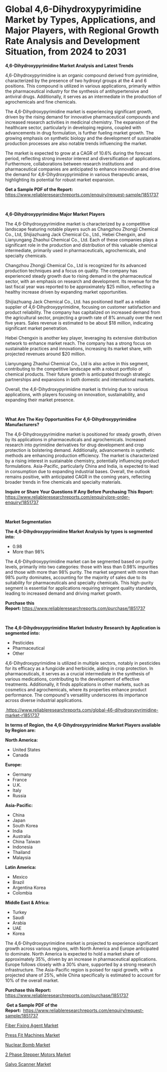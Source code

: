 <p><h1>Global 4,6-Dihydroxypyrimidine Market by Types, Applications, and Major Players, with Regional Growth Rate Analysis and Development Situation, from 2024 to 2031</h1></p><p><strong>4,6-Dihydroxypyrimidine Market Analysis and Latest Trends</strong></p>
<p><p>4,6-Dihydroxypyrimidine is an organic compound derived from pyrimidine, characterized by the presence of two hydroxyl groups at the 4 and 6 positions. This compound is utilized in various applications, primarily within the pharmaceutical industry for the synthesis of antihypertensive and antiviral drugs. Additionally, it serves as an intermediate in the production of agrochemicals and fine chemicals.</p><p>The 4,6-Dihydroxypyrimidine market is experiencing significant growth, driven by the rising demand for innovative pharmaceutical compounds and increased research activities in medicinal chemistry. The expansion of the healthcare sector, particularly in developing regions, coupled with advancements in drug formulation, is further fueling market growth. The growing emphasis on synthetic biology and the development of sustainable production processes are also notable trends influencing the market.</p><p>The market is expected to grow at a CAGR of 10.6% during the forecast period, reflecting strong investor interest and diversification of applications. Furthermore, collaborations between research institutions and pharmaceutical companies are anticipated to enhance innovation and drive the demand for 4,6-Dihydroxypyrimidine in various therapeutic areas, highlighting its potential for robust market expansion.</p></p>
<p><strong>Get a Sample PDF of the Report:&nbsp;</strong> <a href="https://www.reliableresearchreports.com/enquiry/request-sample/1851737?utm_campaign=3&utm_medium=2&utm_source=Github&utm_content=ia&utm_term=18102024&utm_id=46-dihydroxypyrimidine">https://www.reliableresearchreports.com/enquiry/request-sample/1851737</a></p>
<p>&nbsp;</p>
<p><strong>4,6-Dihydroxypyrimidine Major Market Players</strong></p>
<p><p>The 4,6-Dihydroxypyrimidine market is characterized by a competitive landscape featuring notable players such as Changzhou Zhongji Chemical Co., Ltd, Shijiazhuang Jack Chemical Co., Ltd., Hebei Chengxin, and Lianyungang Zhaohui Chemical Co., Ltd. Each of these companies plays a significant role in the production and distribution of this valuable chemical intermediate, primarily used in pharmaceuticals, agrochemicals, and specialty chemicals.</p><p>Changzhou Zhongji Chemical Co., Ltd is recognized for its advanced production techniques and a focus on quality. The company has experienced steady growth due to rising demand in the pharmaceutical sector, with an emphasis on research and development. Its revenue for the last fiscal year was reported to be approximately $25 million, reflecting a healthy increase driven by expanding market opportunities.</p><p>Shijiazhuang Jack Chemical Co., Ltd. has positioned itself as a reliable supplier of 4,6-Dihydroxypyrimidine, focusing on customer satisfaction and product reliability. The company has capitalized on increased demand from the agricultural sector, projecting a growth rate of 8% annually over the next five years. Sales revenue is estimated to be about $18 million, indicating significant market penetration.</p><p>Hebei Chengxin is another key player, leveraging its extensive distribution network to enhance market reach. The company has a strong focus on sustainable practices and innovations, increasing its market share, with projected revenues around $20 million.</p><p>Lianyungang Zhaohui Chemical Co., Ltd is also active in this segment, contributing to the competitive landscape with a robust portfolio of chemical products. Their future growth is anticipated through strategic partnerships and expansions in both domestic and international markets.</p><p>Overall, the 4,6-Dihydroxypyrimidine market is thriving due to various applications, with players focusing on innovation, sustainability, and expanding their market presence.</p></p>
<p>&nbsp;</p>
<p><strong>What Are The Key Opportunities For 4,6-Dihydroxypyrimidine Manufacturers?</strong></p>
<p><p>The 4,6-Dihydroxypyrimidine market is positioned for steady growth, driven by its applications in pharmaceuticals and agrochemicals. Increased research into pyrimidine derivatives for drug development and crop protection is bolstering demand. Additionally, advancements in synthetic methods are enhancing production efficiency. The market is characterized by a rising interest in sustainable chemistry, potentially influencing product formulations. Asia-Pacific, particularly China and India, is expected to lead in consumption due to expanding industrial bases. Overall, the outlook remains positive, with anticipated CAGR in the coming years, reflecting broader trends in fine chemicals and specialty materials.</p></p>
<p><strong>Inquire or Share Your Questions If Any Before Purchasing This Report:</strong> <a href="https://www.reliableresearchreports.com/enquiry/pre-order-enquiry/1851737?utm_campaign=3&utm_medium=2&utm_source=Github&utm_content=ia&utm_term=18102024&utm_id=46-dihydroxypyrimidine">https://www.reliableresearchreports.com/enquiry/pre-order-enquiry/1851737</a></p>
<p>&nbsp;</p>
<p><strong>Market Segmentation</strong></p>
<p><strong>The 4,6-Dihydroxypyrimidine Market Analysis by types is segmented into:</strong></p>
<p><ul><li>0.98</li><li>More than 98%</li></ul></p>
<p><p>The 4,6-Dihydroxypyrimidine market can be segmented based on purity levels, primarily into two categories: those with less than 0.98% impurities and those with more than 98% purity. The market segment with more than 98% purity dominates, accounting for the majority of sales due to its suitability for pharmaceuticals and specialty chemicals. This high-purity segment is essential for applications requiring stringent quality standards, leading to increased demand and driving market growth.</p></p>
<p><strong>Purchase this Report:&nbsp;</strong><a href="https://www.reliableresearchreports.com/purchase/1851737?utm_campaign=3&utm_medium=2&utm_source=Github&utm_content=ia&utm_term=18102024&utm_id=46-dihydroxypyrimidine">https://www.reliableresearchreports.com/purchase/1851737</a></p>
<p>&nbsp;</p>
<p><strong>The 4,6-Dihydroxypyrimidine Market Industry Research by Application is segmented into:</strong></p>
<p><ul><li>Pesticides</li><li>Pharmaceutical</li><li>Other</li></ul></p>
<p><p>4,6-Dihydroxypyrimidine is utilized in multiple sectors, notably in pesticides for its efficacy as a fungicide and herbicide, aiding in crop protection. In pharmaceuticals, it serves as a crucial intermediate in the synthesis of various medications, contributing to the development of effective treatments. Additionally, it finds applications in other markets, such as cosmetics and agrochemicals, where its properties enhance product performance. The compound's versatility underscores its importance across diverse industrial applications.</p></p>
<p><a href="https://www.reliableresearchreports.com/global-46-dihydroxypyrimidine-market-r1851737?utm_campaign=3&utm_medium=2&utm_source=Github&utm_content=ia&utm_term=18102024&utm_id=46-dihydroxypyrimidine">&nbsp;https://www.reliableresearchreports.com/global-46-dihydroxypyrimidine-market-r1851737</a></p>
<p><strong>In terms of Region, the 4,6-Dihydroxypyrimidine Market Players available by Region are:</strong></p>
<p>
    <p> <strong> North America: </strong>
        <ul>
            <li>United States</li>
            <li>Canada</li>
        </ul>
        </p> 
    <p> <strong> Europe: </strong>
        <ul>
            <li>Germany</li>
            <li>France</li>
            <li>U.K.</li>
            <li>Italy</li>
            <li>Russia</li>
        </ul>
        </p> 
    <p> <strong> Asia-Pacific: </strong>
        <ul>
            <li>China</li>
            <li>Japan</li>
            <li>South Korea</li>
            <li>India</li>
            <li>Australia</li>
            <li>China Taiwan</li>
            <li>Indonesia</li>
            <li>Thailand</li>
            <li>Malaysia</li>
        </ul>
        </p> 
    <p> <strong> Latin America: </strong>
        <ul>
            <li>Mexico</li>
            <li>Brazil</li>
            <li>Argentina Korea</li>
            <li>Colombia</li>
        </ul>
        </p> 
    <p> <strong> Middle East & Africa: </strong>
        <ul>
            <li>Turkey</li>
            <li>Saudi</li>
            <li>Arabia</li>
            <li>UAE</li>
            <li>Korea</li>
        </ul>
    </p>
    </p>
<p><p>The 4,6-Dihydroxypyrimidine market is projected to experience significant growth across various regions, with North America and Europe anticipated to dominate. North America is expected to hold a market share of approximately 35%, driven by an increase in pharmaceutical applications. Europe follows closely with a 30% share, supported by a strong research infrastructure. The Asia-Pacific region is poised for rapid growth, with a projected share of 25%, while China specifically is estimated to account for 10% of the overall market.</p></p>
<p><strong>Purchase this Report: </strong><a href="https://www.reliableresearchreports.com/purchase/1851737?utm_campaign=3&utm_medium=2&utm_source=Github&utm_content=ia&utm_term=18102024&utm_id=46-dihydroxypyrimidine">https://www.reliableresearchreports.com/purchase/1851737</a></p>
<p>&nbsp;<strong>Get a Sample PDF of the Report:&nbsp;&nbsp;</strong><a href="https://www.reliableresearchreports.com/enquiry/request-sample/1851737?utm_campaign=3&utm_medium=2&utm_source=Github&utm_content=ia&utm_term=18102024&utm_id=46-dihydroxypyrimidine">https://www.reliableresearchreports.com/enquiry/request-sample/1851737</a></p>
<p><strong></strong></p>
<p><p><a href="https://github.com/CarolynWatkins697/Market-Research-Report-List-1/blob/main/fiber-fixing-agent-market.md?utm_campaign=3&utm_medium=2&utm_source=Github&utm_content=ia&utm_term=18102024&utm_id=46-dihydroxypyrimidine">Fiber Fixing Agent Market</a></p><p><a href="https://issuu.com/reportprime-2/docs/press-fit-machines-market-size-2030_7444d995766f71?utm_campaign=3&utm_medium=2&utm_source=Github&utm_content=ia&utm_term=18102024&utm_id=46-dihydroxypyrimidine">Press Fit Machines Market</a></p><p><a href="https://github.com/lambertr3e8v/Market-Research-Report-List-1/blob/main/nuclear-bomb-market.md?utm_campaign=3&utm_medium=2&utm_source=Github&utm_content=ia&utm_term=18102024&utm_id=46-dihydroxypyrimidine">Nuclear Bomb Market</a></p><p><a href="https://www.linkedin.com/pulse/global-2-phase-stepper-motors-market-landscape-future-trends-vbqmc?utm_campaign=3&utm_medium=2&utm_source=Github&utm_content=ia&utm_term=18102024&utm_id=46-dihydroxypyrimidine">2 Phase Stepper Motors Market</a></p><p><a href="https://issuu.com/reportprime-2/docs/galvo-scanner-market-size-2030.pptx_ce1efaf91aa8d1?utm_campaign=3&utm_medium=2&utm_source=Github&utm_content=ia&utm_term=18102024&utm_id=46-dihydroxypyrimidine">Galvo Scanner Market</a></p></p>